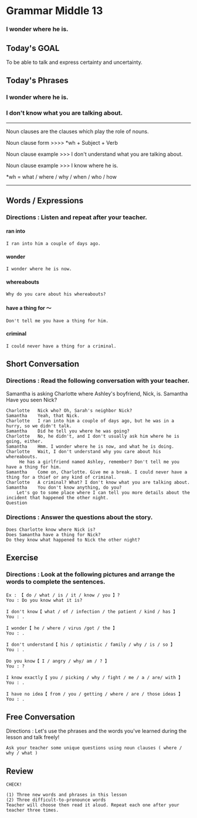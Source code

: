 
# Grammar Middle 13

### I wonder where he is.

## Today's GOAL

To be able to talk and express certainty and uncertainty.

## Today's Phrases

### I wonder where he is.

### I don't know what you are talking about.

---
Noun clauses are the clauses which play the role of nouns.

Noun clause form >>>> *wh + Subject + Verb

Noun clause example >>> I don't understand what you are talking about.

Noun clause example >>> I know where he is.

*wh = what / where / why / when / who / how

---

## Words / Expressions

### Directions : Listen and repeat after your teacher.

#### ran into
    I ran into him a couple of days ago.

#### wonder
    I wonder where he is now.

#### whereabouts
    Why do you care about his whereabouts?

#### have a thing for ～
    Don't tell me you have a thing for him.

#### criminal
    I could never have a thing for a criminal.

## Short Conversation

### Directions : Read the following conversation with your teacher.

Samantha is asking Charlotte where Ashley's boyfriend, Nick, is. Samantha 	Have you seen Nick?

```
Charlotte 	Nick who? Oh, Sarah's neighbor Nick?
Samantha 	Yeah, that Nick.
Charlotte 	I ran into him a couple of days ago, but he was in a hurry, so we didn't talk.
Samantha 	Did he tell you where he was going?
Charlotte 	No, he didn't, and I don't usually ask him where he is going, either.
Samantha 	Hmm. I wonder where he is now, and what he is doing.
Charlotte 	Wait, I don't understand why you care about his whereabouts.
     He has a girlfriend named Ashley, remember? Don't tell me you have a thing for him.
Samantha 	Come on, Charlotte. Give me a break. I could never have a thing for a thief or any kind of criminal.
Charlotte 	A criminal? What? I don't know what you are talking about.
Samantha 	You don't know anything, do you? 
    Let's go to some place where I can tell you more details about the incident that happened the other night.
Question
```

### Directions : Answer the questions about the story.

    Does Charlotte know where Nick is?
    Does Samantha have a thing for Nick?
    Do they know what happened to Nick the other night?

## Exercise

### Directions : Look at the following pictures and arrange the words to complete the sentences.
	

    Ex : 【 do / what / is / it / know / you 】?
    You : Do you know what it is?

    I don't know【 what / of / infection / the patient / kind / has 】
    You : .

    I wonder【 he / where / virus /got / the 】
    You : .

    I don't understand【 his / optimistic / family / why / is / so 】
    You : .

    Do you know【 I / angry / why/ am / ? 】
    You : ?

    I know exactly【 you / picking / why / fight / me / a / are/ with 】
    You : .

    I have no idea【 from / you / getting / where / are / those ideas 】
    You : .

## Free Conversation

Directions : Let's use the phrases and the words you've learned during the lesson and talk freely!

    Ask your teacher some unique questions using noun clauses ( where / why / what )

## Review

    CHECK!

    (1) Three new words and phrases in this lesson
    (2) Three difficult-to-pronounce words
    Teacher will choose then read it aloud. Repeat each one after your teacher three times.
